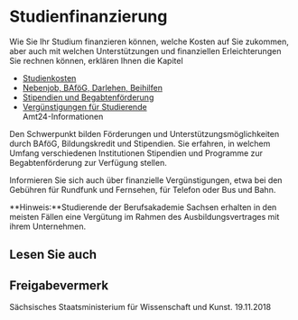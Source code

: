 # Studienfinanzierung

Wie Sie Ihr Studium finanzieren können, welche Kosten auf Sie zukommen, aber auch mit welchen Unterstützungen und finanziellen Erleichterungen Sie rechnen können, erklären Ihnen die Kapitel

* [Studienkosten](https://amt24dev.sachsen.de/zufi/lebenslagen/5000872)
* [Nebenjob, BAföG, Darlehen, Beihilfen](https://amt24dev.sachsen.de/zufi/lebenslagen/5000368)
* [Stipendien und Begabtenförderung](https://amt24dev.sachsen.de/zufi/lebenslagen/5000445)
* [Vergünstigungen für Studierende](https://amt24dev.sachsen.de/zufi/lebenslagen/5000896)  
  Amt24-Informationen

Den Schwerpunkt bilden Förderungen und Unterstützungsmöglichkeiten durch BAföG, Bildungskredit und Stipendien. Sie erfahren, in welchem Umfang verschiedenen Institutionen Stipendien und Programme zur Begabtenförderung zur Verfügung stellen.

Informieren Sie sich auch über finanzielle Vergünstigungen, etwa bei den Gebühren für Rundfunk und Fernsehen, für Telefon oder Bus und Bahn.

**Hinweis:**Studierende der Berufsakademie Sachsen erhalten in den meisten Fällen eine Vergütung im Rahmen des Ausbildungsvertrages mit ihrem Unternehmen.

## Lesen Sie auch

## Freigabevermerk

Sächsisches Staatsministerium für Wissenschaft und Kunst. 19.11.2018
